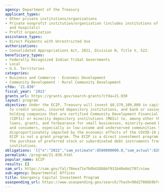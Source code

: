 ```yaml
---
agency: Department of the Treasury
applicant_types:
- Other private institutions/organizations
- Private nonprofit institution/organization (includes institutions of higher education
  and hospitals)
- Profit organization
assistance_types:
- Direct Payments with Unrestricted Use
authorizations:
- Consolidated Appropriations Act, 2021, Division N, Title V, 522.
beneficiary_types:
- Federally Recognized Indian Tribal Governments
- Local
- U.S. Territories
categories:
- Business and Commerce - Economic Development
- Community Development - Rural Community Development
cfda: '21.030'
fiscal_year: '2022'
grants_url: https://grants.gov/search-grants?cfda=21.030
layout: program
objective: Under the ECIP, Treasury will invest $8,570,109,000 in capital directly
  to credit unions, insured depository institutions, and bank or savings and loan
  holding companies that are certified Community Development Financial Institutions
  (CDFIs) or minority depository institutions (MDIs) to, among other things, provide
  loans, grants, and forbearance for small businesses, minority-owned businesses,
  and consumers, especially in low-income and underserved communities that may be
  disproportionately impacted by the economic effects of the COVID-19 pandemic. The
  ECIP is not a grant program. The ECIP is a direct investment program comprising
  the purchase of preferred stock or subordinated debt instruments from eligible financial
  institutions.
obligations: '[{"x":"2022","sam_estimate":8500000000.0,"sam_actual":8285417000.0,"usa_spending_actual":8285417000.0},{"x":"2023","sam_estimate":284692000.0,"sam_actual":0.0,"usa_spending_actual":284692000.0},{"x":"2024","sam_estimate":0.0,"sam_actual":0.0,"usa_spending_actual":0.0}]'
permalink: /program/21.030.html
popular_name: ECIP
results: []
sam_url: https://sam.gov/fal/78eea71e7b0b418bbbf931b48e8e2707/view
sub-agency: Departmental Offices
title: Emergency Capital Investment Program
usaspending_url: https://www.usaspending.gov/search/?hash=90d27866b9bfcbeb35f66d2a16480487
---
```


